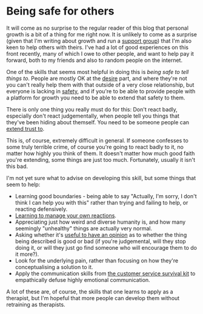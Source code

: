 # Being safe for others

It will come as no surprise to the regular reader of this blog that personal growth is a bit of a thing for me right now.
It is unlikely to come as a surprise (given that I'm writing about growth and run a [support group](https://notebook.drmaciver.com/posts/2020-03-25-16:02.html)) that I'm also keen to help others with theirs.
I've had a lot of good experiences on this front recently, many of which I owe to other people, and want to help pay it forward, both to my friends and also to random people on the internet.

One of the skills that seems most helpful in doing this is *being safe to tell things to*.
People are mostly OK at the [desire](https://notebook.drmaciver.com/posts/2020-03-30-23:12.html) part, and where they're not you can't really help them with that outside of a very close relationship, but everyone is lacking in [safety](https://notebook.drmaciver.com/posts/2020-03-18-11:24.html), and if you're to be able to provide people with a platform for growth you need to be able to extend that safety to them.

There is only one thing you really must do for this: Don't react badly, especially don't react judgementally, when people tell you things that they've been hiding about themself.
You need to be someone people can [extend trust to](https://notebook.drmaciver.com/posts/2020-03-24-09:46.html).

This is, of course, extremely difficult in general. If someone confesses to some truly terrible crime, of course you're going to react badly to it, no matter how highly you think of them. It doesn't matter how much good faith you're extending, some things are just too much.
Fortunately, usually it isn't this bad.

I'm not yet sure what to advise on developing this skill, but some things that seem to help:

* Learning good boundaries - being able to say "Actually, I'm sorry, I don't think I can help you with this" rather than trying and failing to help, or reacting defensively.
* [Learning to manage your own reactions](https://notebook.drmaciver.com/posts/2020-02-20-09:31.html).
* Appreciating just how weird and diverse humanity is, and how many seemingly "unhealthy" things are actually very normal.
* Asking whether it's [useful to have an opinion](https://notebook.drmaciver.com/posts/2020-03-09-11:13.html) as to whether the thing being described is good or bad (if you're judgemental, will they stop doing it, or will they just go find someone who will encourage them to do it more?).
* Look for the underlying pain, rather than focusing on how they're conceptualising a solution to it.
* Apply the communication skills from [the customer service survival kit](https://amzn.to/2RehhHl) to empathically defuse highly emotional communication.

A lot of these are, of course, the skills that one learns to apply as a therapist, but I'm hopeful that more people can develop them without retraining as therapists.
